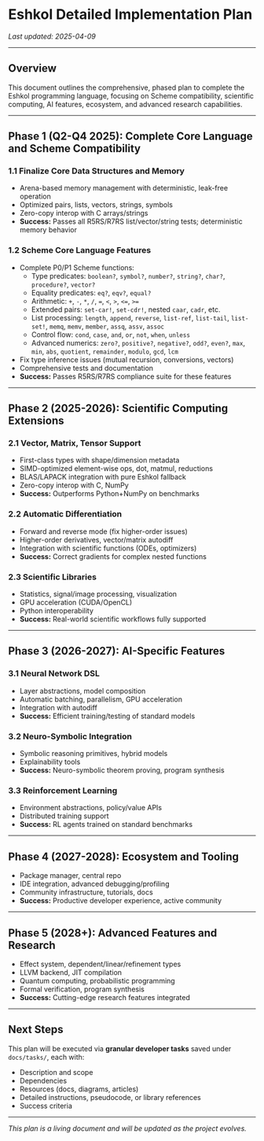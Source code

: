 # Eshkol Detailed Implementation Plan

_Last updated: 2025-04-09_

---

## Overview

This document outlines the comprehensive, phased plan to complete the Eshkol programming language, focusing on Scheme compatibility, scientific computing, AI features, ecosystem, and advanced research capabilities.

---

## Phase 1 (Q2-Q4 2025): Complete Core Language and Scheme Compatibility

### 1.1 Finalize Core Data Structures and Memory

- Arena-based memory management with deterministic, leak-free operation
- Optimized pairs, lists, vectors, strings, symbols
- Zero-copy interop with C arrays/strings
- **Success:** Passes all R5RS/R7RS list/vector/string tests; deterministic memory behavior

### 1.2 Scheme Core Language Features

- Complete P0/P1 Scheme functions:
  - Type predicates: `boolean?`, `symbol?`, `number?`, `string?`, `char?`, `procedure?`, `vector?`
  - Equality predicates: `eq?`, `eqv?`, `equal?`
  - Arithmetic: `+`, `-`, `*`, `/`, `=`, `<`, `>`, `<=`, `>=`
  - Extended pairs: `set-car!`, `set-cdr!`, nested `caar`, `cadr`, etc.
  - List processing: `length`, `append`, `reverse`, `list-ref`, `list-tail`, `list-set!`, `memq`, `memv`, `member`, `assq`, `assv`, `assoc`
  - Control flow: `cond`, `case`, `and`, `or`, `not`, `when`, `unless`
  - Advanced numerics: `zero?`, `positive?`, `negative?`, `odd?`, `even?`, `max`, `min`, `abs`, `quotient`, `remainder`, `modulo`, `gcd`, `lcm`
- Fix type inference issues (mutual recursion, conversions, vectors)
- Comprehensive tests and documentation
- **Success:** Passes R5RS/R7RS compliance suite for these features

---

## Phase 2 (2025-2026): Scientific Computing Extensions

### 2.1 Vector, Matrix, Tensor Support

- First-class types with shape/dimension metadata
- SIMD-optimized element-wise ops, dot, matmul, reductions
- BLAS/LAPACK integration with pure Eshkol fallback
- Zero-copy interop with C, NumPy
- **Success:** Outperforms Python+NumPy on benchmarks

### 2.2 Automatic Differentiation

- Forward and reverse mode (fix higher-order issues)
- Higher-order derivatives, vector/matrix autodiff
- Integration with scientific functions (ODEs, optimizers)
- **Success:** Correct gradients for complex nested functions

### 2.3 Scientific Libraries

- Statistics, signal/image processing, visualization
- GPU acceleration (CUDA/OpenCL)
- Python interoperability
- **Success:** Real-world scientific workflows fully supported

---

## Phase 3 (2026-2027): AI-Specific Features

### 3.1 Neural Network DSL

- Layer abstractions, model composition
- Automatic batching, parallelism, GPU acceleration
- Integration with autodiff
- **Success:** Efficient training/testing of standard models

### 3.2 Neuro-Symbolic Integration

- Symbolic reasoning primitives, hybrid models
- Explainability tools
- **Success:** Neuro-symbolic theorem proving, program synthesis

### 3.3 Reinforcement Learning

- Environment abstractions, policy/value APIs
- Distributed training support
- **Success:** RL agents trained on standard benchmarks

---

## Phase 4 (2027-2028): Ecosystem and Tooling

- Package manager, central repo
- IDE integration, advanced debugging/profiling
- Community infrastructure, tutorials, docs
- **Success:** Productive developer experience, active community

---

## Phase 5 (2028+): Advanced Features and Research

- Effect system, dependent/linear/refinement types
- LLVM backend, JIT compilation
- Quantum computing, probabilistic programming
- Formal verification, program synthesis
- **Success:** Cutting-edge research features integrated

---

## Next Steps

This plan will be executed via **granular developer tasks** saved under `docs/tasks/`, each with:

- Description and scope
- Dependencies
- Resources (docs, diagrams, articles)
- Detailed instructions, pseudocode, or library references
- Success criteria

---

_This plan is a living document and will be updated as the project evolves._
